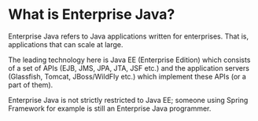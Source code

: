 # What is Enterprise Java?
Enterprise Java refers to Java applications written for enterprises.  That is, applications that can scale at large. 

The leading technology here is Java EE (Enterprise Edition) which consists of a set of APIs (EJB, JMS, JPA, JTA, JSF etc.) and the application servers (Glassfish, Tomcat, JBoss/WildFly etc.) which implement these APIs (or a part of them). 

Enterprise Java is not strictly restricted to Java EE; someone using Spring Framework for example is still an Enterprise Java programmer.
